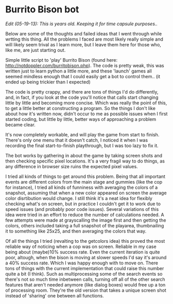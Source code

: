 # Burrito Bison bot

*Edit (05-19-13): This is years old. Keeping it for time capsule  purposes..*   

Below are some of the thoughts and failed ideas that I went through while wrtting this thing. All the problems I faced
are most likely really simple and will likely seem trival as I learn more, but I leave them here for those who, like me,
are just starting out. 

Simple little script to 'play' Burrito Bison (found here: http://notdoppler.com/burritobison.php). The code is pretty
weak, this was written just to learn python a little more, and these 'launch' games all seemed mindless enough that
I could easily get a bot to control them.. (it ended up being trickier than I expected)

The code is pretty crappy, and there are tons of things I'd do differently, and, in fact, if you look at the code you'll
notice that calls start changing little by little and becoming more concise. Which was really the point of this, to 
get a little better at constructing a program. So the things I don't like about how it's written now, didn't occur to 
me as possible issues when I first started coding, but little by little, better ways of approaching a problem became 
clear. 

It's now completely workable, and will play the game from start to finish. There's only one menu that it doesn't catch,
I noticed it when I was recording the final start-to-finish playthrough, but I was too lazy to fix it. 

The bot works by gathering in about the game by taking screen shots and then checking specific pixel locations. 
It's a very fragil way to do things, as any difference in browser size ruins the expected pixel values. 

I tried all kinds of things to get around this problem. Being that all important events are different colors from the
main stage and gummies (like the cop for instance), I tried all kinds of funniness with averaging the colors of a 
snapshot, assuming that when a new color appeared on screen the average color disrtibution would change. I still think
it's a neat idea for flexibly checking what's on screen, but in practice I couldn't get it to work due to speed issues 
(and probably poor code issues). Several variations of this idea were tried in an effort to reduce the number of 
calculations needed. A few attempts were made at grayscalling the image first and then getting the colors, others 
included taking a full snapshot of the playarea, thumbnailing it to something like 25x25, and then averaging the colors
that way. 

Of all the things I tried (revalting to the getcolors idea) this proved the most reliable way 
of noticing when a cop was on screen. Reliable in my case being about (maybe)10% success rate.  Even the current 
iteration is quite poor, altough, when the bison is moving at slower speeds I'd say it's around a 40% success rate. 
Which I was happy enough with to move on. There tons of things with the current implementation that could raise this 
number quite a bit (I think). Such as multiprocessing some of the search events so there's not so much time inbetween 
calls, turning off all of the other search features that aren't needed anymore (like dialog boxes) would free up a ton
of processing room. They're the old version that takes a unique screen shot instead of 'sharing' one between all 
functions. 

 





